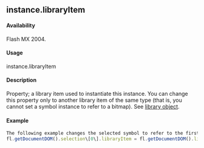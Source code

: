 ## instance.libraryItem

#### Availability

Flash MX 2004.

#### Usage

instance.libraryItem

#### Description

Property; a library item used to instantiate this instance. You can change this property only to another library item of the same type (that is, you cannot set a symbol instance to refer to a bitmap). See [library object](#!AdobeDocs/developers-animatesdk-docs/test/library_object/library_summary.md).

#### Example

```javascript
The following example changes the selected symbol to refer to the first item in the library:
fl.getDocumentDOM().selection\[0\].libraryItem = fl.getDocumentDOM().library.items\[0\];

```
